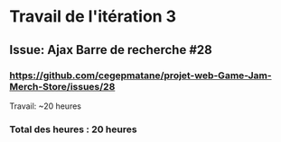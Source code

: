 # Travail de l'itération 3

## Issue: Ajax Barre de recherche #28
### https://github.com/cegepmatane/projet-web-Game-Jam-Merch-Store/issues/28

Travail: ~20 heures


### Total des heures : 20 heures
